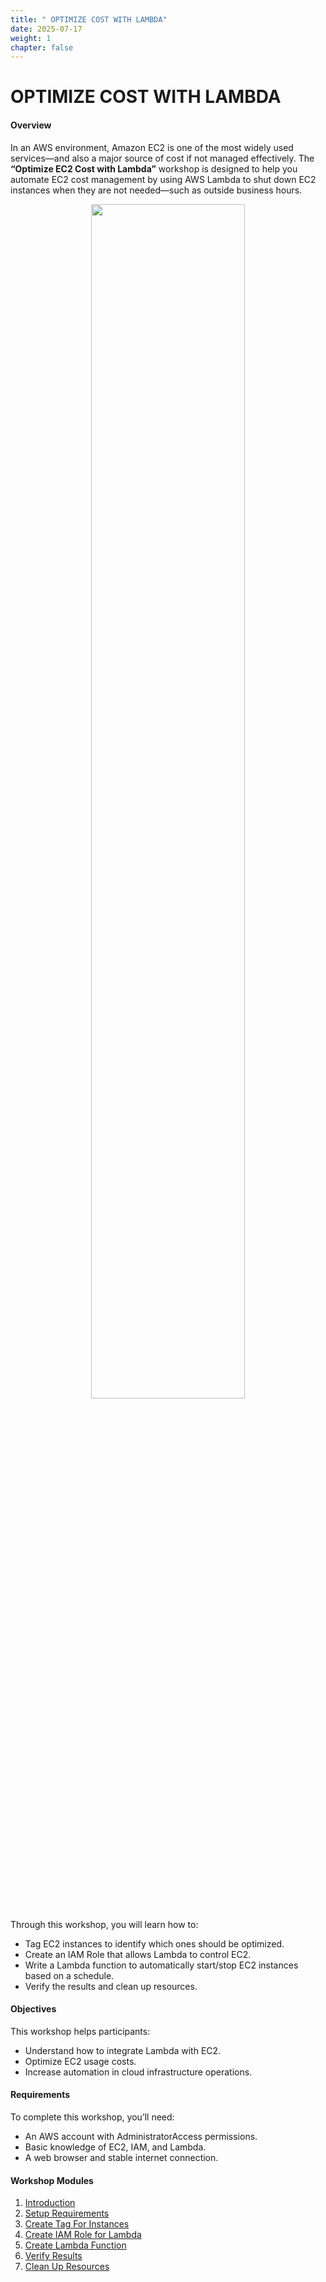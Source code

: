 ```yaml
---
title: " OPTIMIZE COST WITH LAMBDA"
date: 2025-07-17
weight: 1
chapter: false
---
```


# OPTIMIZE COST WITH LAMBDA

#### Overview

In an AWS environment, Amazon EC2 is one of the most widely used services—and also a major source of cost if not managed effectively. The **“Optimize EC2 Cost with Lambda”** workshop is designed to help you automate EC2 cost management by using AWS Lambda to shut down EC2 instances when they are not needed—such as outside business hours.

<p align="center">
  <img src="{{ "/images/index/image.png" | relURL }}" width="70%">
</p>

Through this workshop, you will learn how to:

- Tag EC2 instances to identify which ones should be optimized.
- Create an IAM Role that allows Lambda to control EC2.
- Write a Lambda function to automatically start/stop EC2 instances based on a schedule.
- Verify the results and clean up resources.

#### Objectives

This workshop helps participants:

- Understand how to integrate Lambda with EC2.
- Optimize EC2 usage costs.
- Increase automation in cloud infrastructure operations.

#### Requirements

To complete this workshop, you’ll need:

- An AWS account with AdministratorAccess permissions.
- Basic knowledge of EC2, IAM, and Lambda.
- A web browser and stable internet connection.

#### Workshop Modules

1. [Introduction](1-introduction/)
2. [Setup Requirements](2-setup-requirements/)
3. [Create Tag For Instances](3-tag-for-instances/)
4. [Create IAM Role for Lambda](4-create-iam-role-for-lambda/)
5. [Create Lambda Function](5-create-lambda-function/)
6. [Verify Results](6-verify-results/)
7. [Clean Up Resources](7-cleanup-resources/)

